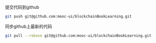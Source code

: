 



提交代码到github

```bash
git push git@github.com:mooc-ui/blockchainBookLearning.git
```



同步github上最新的代码

```bash
git pull --rebase git@github.com:mooc-ui/blockchainBookLearning.git
```

